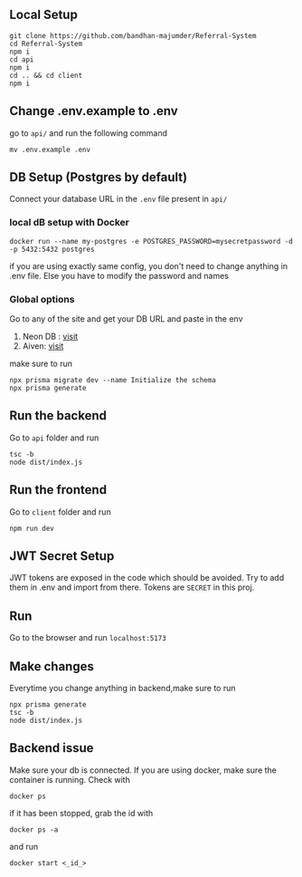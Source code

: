 ## Local Setup

```
git clone https://github.com/bandhan-majumder/Referral-System
cd Referral-System
npm i
cd api
npm i
cd .. && cd client
npm i
```
## Change .env.example to .env
go to `api/` and run the following command

```
mv .env.example .env
```
## DB Setup (Postgres by default)
Connect your database URL in the `.env` file present in `api/`

### local dB setup with Docker
```
docker run --name my-postgres -e POSTGRES_PASSWORD=mysecretpassword -d -p 5432:5432 postgres
```
if you are using exactly same config, you don't need to change anything in .env file. Else you have to modify the password and names

### Global options
Go to any of the site and get your DB URL and paste in the env

1. Neon DB : [visit](neon.tech)
2. Aiven: [visit](https://aiven.io/)

make sure to run 
```
npx prisma migrate dev --name Initialize the schema
npx prisma generate
```

## Run the backend
Go to  `api` folder and run
```
tsc -b
node dist/index.js
```

## Run the frontend
Go to `client` folder and run

```
npm run dev
```

## JWT Secret Setup
JWT tokens are exposed in the code which should be avoided. Try to add them in .env and import from there. Tokens are `SECRET` in this proj.

## Run
Go to the browser and run `localhost:5173`


## Make changes
Everytime you change anything in backend,make sure to run
```
npx prisma generate
tsc -b
node dist/index.js
```
## Backend issue
Make sure your db is connected. If you are using docker, make sure the container is running. Check with
```
docker ps
```
if it has been stopped, grab the id with
```
docker ps -a
```
and run
```
docker start <_id_>
```

